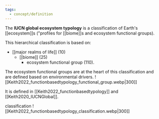 ```yaml
---
tags:
  - concept/definition
---
```

The **IUCN global ecosystem typology** is a classification of Earth's [[ecosystem]]s ("profiles for [[biome]]s and ecosystem functional groups).

This hierarchical classification is based on:
- [[major realms of life]] (10)
	- [[biome]] (25)
		- ecosystem functional group (110).

The ecosystem functional groups are at the heart of this classification and are defined based on environmental drivers.
![[Keith2022_functionbasedtypology_functional_group.webp|300]]

It is defined in [[Keith2022_functionbasedtypology]] and [[Keith2020_IUCNGlobal]].

classification
![[Keith2022_functionbasedtypology_classification.webp|300]]